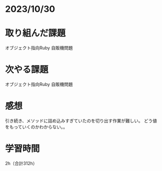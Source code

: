 # 2023/10/30
# 取り組んだ課題
オブジェクト指向Ruby 自販機問題
  
# 次やる課題
オブジェクト指向Ruby 自販機問題

# 感想
引き続き、メソッドに詰め込みすぎていたのを切り出す作業が難しい。
どう値をもっていくのかわからない。。

# 学習時間
2h（合計312h）
